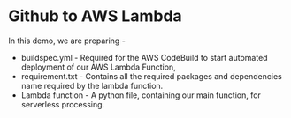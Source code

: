 # Github to AWS Lambda
In this demo, we are preparing - 
 - buildspec.yml - Required for the AWS CodeBuild to start automated deployment of our AWS Lambda Function,
 - requirement.txt - Contains all the required packages and dependencies name required by the lambda function.
 - Lambda function - A python file, containing our main function, for serverless processing.
